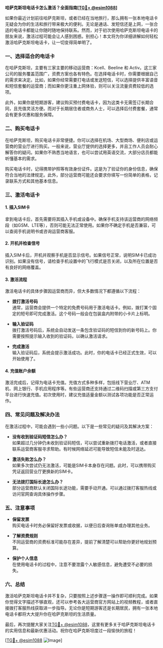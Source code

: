 **哈萨克斯坦电话卡怎么激活？全面指南[[TG💪+ @esim1088](https://t.me/s/esim1088)]**

如果你最近计划前往哈萨克斯坦，或者已经在当地旅行，那么拥有一张本地电话卡无疑会为你的生活和旅行带来极大的便利。无论是通话、发短信还是上网，一张合适的电话卡都能让你随时随地保持联系。然而，对于初次使用哈萨克斯坦电话卡的朋友来说，激活过程可能会让人感到困惑。别担心！本文将为你详细讲解如何轻松激活哈萨克斯坦电话卡，让一切变得简单明了。

### 一、选择适合的电话卡

在哈萨克斯坦，主要有三家主要的移动运营商：Kcell、Beeline 和 Activ。这三家公司的服务覆盖范围广，资费方案也各有特色。在选择电话卡时，你需要根据自己的需求来决定。比如，如果你经常需要打电话或发送短信，可以选择提供丰富语音和短信套餐的运营商；而如果你更注重上网体验，则可以关注流量资费较低的选项。

此外，如果你是短期游客，建议购买预付费电话卡，因为这类卡无需签订长期合同，且充值灵活方便。而对于长期居住者或商务人士，可以选择后付费套餐，通常会有更多优惠和服务保障。

### 二、购买电话卡

在哈萨克斯坦，购买电话卡非常便捷。你可以选择在机场、大型商场、便利店或运营商的营业厅进行购买。一般来说，营业厅提供的选择更多，并且工作人员会耐心解答你的疑问。如果你不熟悉当地语言，也可以尝试用英语交流，大部分店员都能听懂基本的需求。

购买电话卡时，记得携带护照等有效身份证件。这是为了验证你的身份信息，确保符合当地的法律规定。此外，部分运营商可能还会要求你填写一份简单的表格，记录联系方式和其他基本信息。

### 三、激活电话卡

#### 1. 插入SIM卡

拿到电话卡后，首先需要将其插入手机或设备中。确保手机支持该运营商的网络频段（如GSM、LTE等），否则可能无法正常使用。如果你不确定手机是否兼容，可以查阅手机说明书或咨询运营商客服。

#### 2. 开机并检查信号

插入SIM卡后，开机并观察手机是否显示信号。如果信号正常，说明SIM卡已成功识别。如果没有信号，请检查手机设置中的飞行模式是否关闭，以及所在位置是否有良好的网络覆盖。

#### 3. 激活流程

激活电话卡的具体步骤因运营商而异，但大多数情况下都遵循以下流程：

- **拨打激活号码**  
  通常，运营商会提供一个特定的免费号码用于激活电话卡。例如，拨打某个固定的短号即可完成激活。这个号码一般会在包装盒内附带的小卡片上标明。

- **输入验证码**  
  拨打激活号码后，系统会自动发送一条包含验证码的短信到你的新号码上。你需要按照提示输入收到的验证码，以确认激活请求。

- **完成激活**  
  输入验证码后，系统会提示激活成功。此时，你的电话卡已经正式生效，可以开始使用了。

#### 4. 充值账户余额

激活完成后，记得为电话卡充值。充值方式多种多样，包括线下营业厅、ATM机、网上银行、手机应用程序等。有些运营商还支持通过二维码扫描或第三方支付平台进行快速充值。初次使用时，建议充值适量金额以测试各项功能是否正常运作。

### 四、常见问题及解决办法

在激活过程中，可能会遇到一些小问题。以下是一些常见的疑问及其解决方案：

- **没有收到验证码短信怎么办？**  
  如果超过几分钟仍未收到验证码短信，可以尝试重新拨打电话激活，或者直接联系运营商客服寻求帮助。有时候网络延迟可能导致短信未能及时送达。

- **激活失败怎么办？**  
  如果多次尝试仍无法激活，可能是SIM卡本身存在问题。此时，可以携带购买凭证返回营业厅更换新的SIM卡。

- **无法拨打国际长途怎么办？**  
  部分运营商默认关闭国际长途功能，需要手动开通。可以通过拨打客服热线或访问官网查询具体操作步骤。

### 五、注意事项

- **保留发票**  
  购买电话卡时务必保留好发票或收据，以便日后查询账单或办理其他业务。

- **了解资费规则**  
  不同运营商的资费标准可能存在差异，提前了解清楚可以帮助你更好地规划预算。

- **保护个人信息**  
  在使用电话卡的过程中，注意不要泄露个人敏感信息，避免遭受不必要的损失。

### 六、总结

激活哈萨克斯坦电话卡并不复杂，只要按照上述步骤逐一操作即可顺利完成。如果你觉得文字描述不够直观，还可以参考各大运营商官方网站上的视频教程，或者直接拨打客服热线获取进一步指导。无论你是短期游客还是长期居民，拥有一张本地电话卡都将大大提升你在哈萨克斯坦的生活质量。

最后，再次提醒大家关注[TG💪+ @esim1088](https://t.me/s/esim1088)，这里有更多关于哈萨克斯坦电话卡的实用信息和最新优惠活动。祝你在哈萨克斯坦度过一段愉快的旅程！

[[TG💪+ @esim1088](https://t.me/s/esim1088) ![Image](https://i.postimg.cc/4NQfJmqS/Snipaste-2025-05-13-00-14-12.png)]